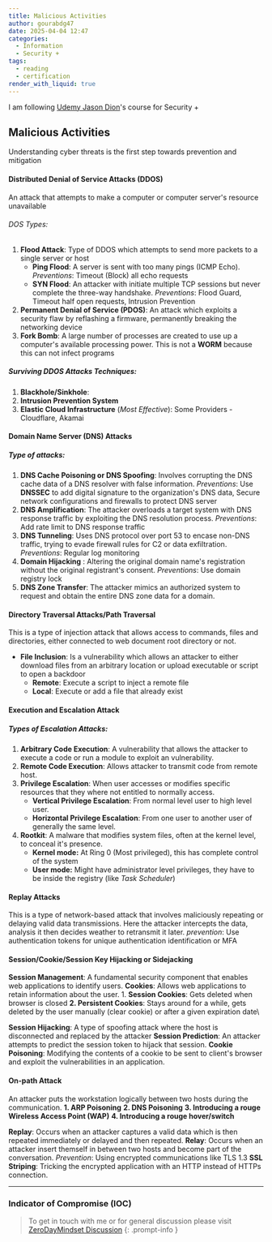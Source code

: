 ```yaml
---
title: Malicious Activities
author: gourabdg47
date: 2025-04-04 12:47
categories:
  - Information
  - Security +
tags:
  - reading
  - certification
render_with_liquid: true
---
```

I am following [Udemy Jason Dion](https://www.udemy.com/course/securityplus/learn/lecture/40324620#overview)'s course for Security +

## Malicious Activities
Understanding cyber threats is the first step towards prevention and mitigation

#### Distributed Denial of Service Attacks (DDOS) 
An attack that attempts to make a computer or computer server's resource unavailable
###### DOS Types: 
1. **Flood Attack**: Type of DDOS which attempts to send more packets to a single server or host
	- **Ping Flood**: A server is sent with too many pings (ICMP Echo). _Preventions_: Timeout (Block) all echo requests
	- **SYN Flood**: An attacker with initiate multiple TCP sessions but never complete the three-way handshake. _Preventions_: Flood Guard, Timeout half open requests, Intrusion Prevention
2. **Permanent Denial of Service (PDOS)**: An attack which exploits a security flaw by reflashing a firmware, permanently breaking the networking device
3. **Fork Bomb**: A large number of processes are created to use up a computer's available processing power. This is not a **WORM** because this can not infect programs

##### Surviving DDOS Attacks Techniques:
1. **Blackhole/Sinkhole**: 
2. **Intrusion Prevention System**
3. **Elastic Cloud Infrastructure** (*Most Effective*): Some Providers - Cloudflare, Akamai

#### Domain Name Server (DNS) Attacks
##### Type of attacks:
1. **DNS Cache Poisoning or DNS Spoofing**: Involves corrupting the DNS cache data of a DNS resolver with false information. _Preventions_: Use **DNSSEC** to add digital signature to the organization's DNS data, Secure network configurations and firewalls to protect DNS server
2. **DNS Amplification**: The attacker overloads a target system with DNS response traffic by exploiting the DNS resolution process. _Preventions_: Add rate limit to DNS response traffic
3. **DNS Tunneling**: Uses DNS protocol over port 53 to encase non-DNS traffic, trying to evade firewall rules for C2 or data exfiltration. _Preventions_: Regular log monitoring
4. **Domain Hijacking** : Altering the original domain name's registration without the original registrant's consent. _Preventions_: Use domain registry lock
5. **DNS Zone Transfer**: The attacker mimics an authorized system to request and obtain the entire DNS zone data for a domain. 

#### Directory Traversal Attacks/Path Traversal
This is a type of injection attack that allows access to commands, files and directories, either connected to web document root directory or not.
- **File Inclusion**: Is a vulnerability which allows an attacker to either download files from an arbitrary location or upload executable or script to open a backdoor
	- **Remote**: Execute a script to inject a remote file
	- **Local**: Execute or add a file that already exist

#### Execution and Escalation Attack

##### Types of Escalation Attacks:
1. **Arbitrary Code Execution**: A vulnerability that allows the attacker to execute a code or run a module to exploit an vulnerability.
2. **Remote Code Execution**: Allows attacker to transmit code from remote host.
3. **Privilege Escalation**: When user accesses or modifies specific resources that they where not entitled to normally access.
	- **Vertical Privilege Escalation**: From normal level user to high level user.
	- **Horizontal Privilege Escalation**: From one user to another user of generally the same level.
4. **Rootkit**: A malware that modifies system files, often at the kernel level, to conceal it's presence.
	- **Kernel mode:** At Ring 0 (Most privileged), this has complete control of the system
	- **User mode:** Might have administrator level privileges, they have to be inside the registry (like *Task Scheduler*)

#### Replay Attacks
This is a type of network-based attack that involves maliciously repeating or delaying valid data transmissions. Here the attacker intercepts the data, analysis it then decides weather to retransmit it later. _prevention_: Use authentication tokens for unique authentication identification or MFA

#### Session/Cookie/Session Key Hijacking or Sidejacking
**Session Management**: A fundamental security component that enables web applications to identify users.
__Cookies__: Allows web applications to retain information about the user.
	1. **Session Cookies**: Gets deleted when browser is closed
	**2. Persistent Cookies**: Stays around for a while, gets deleted by the user manually (clear cookie) or after a given expiration date\

**Session Hijacking**: A type of spoofing attack where the host is disconnected and replaced by the attacker
**Session Prediction**: An attacker attempts to predict the session token to hijack that session.
**Cookie Poisoning**: Modifying the contents of a cookie to be sent to client's browser and exploit the vulnerabilities in an application.

#### On-path Attack
An attacker puts the workstation logically between two hosts during the communication.
	**1. ARP Poisoning** 
	**2. DNS Poisoning**
	**3. Introducing a rouge Wireless Access Point (WAP)**
	**4. Introducing a rouge hover/switch**

**Replay**: Occurs when an attacker captures a valid data which is then repeated immediately or delayed and then repeated.
**Relay**: Occurs when an attacker insert themself in between two hosts and become part of the conversation.
_Prevention_: Using encrypted communications like TLS 1.3
**SSL Striping**: Tricking the encrypted application with an HTTP instead of HTTPs connection.


--- 
### Indicator of Compromise (IOC)





> To get in touch with me or for general discussion please visit [ZeroDayMindset Discussion](https://github.com/orgs/X3N0-G0D/discussions) 
{: .prompt-info }